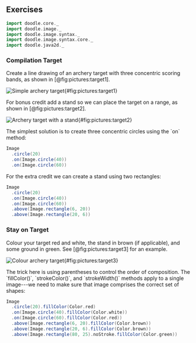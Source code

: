 ## Exercises

```scala mdoc:invisible
import doodle.core._
import doodle.image._
import doodle.image.syntax._
import doodle.image.syntax.core._
import doodle.java2d._
```

### Compilation Target

Create a line drawing of an archery target with three concentric scoring bands, as shown in [@fig:pictures:target1].

![Simple archery target](src/pages/pictures/target1.pdf+svg){#fig:pictures:target1}

For bonus credit add a stand so we can place the target on a range, as shown in [@fig:pictures:target2].

![Archery target with a stand](src/pages/pictures/target2.pdf+svg){#fig:pictures:target2}

<div class="solution">
The simplest solution is to create three concentric circles using the `on` method:

```scala mdoc:silent
Image
  .circle(20)
  .on(Image.circle(40))
  .on(Image.circle(60))
```

For the extra credit we can create a stand using two rectangles:

```scala mdoc:silent
Image
  .circle(20)
  .on(Image.circle(40))
  .on(Image.circle(60))
  .above(Image.rectangle(6, 20))
  .above(Image.rectangle(20, 6))
```
</div>


### Stay on Target

Colour your target red and white, the stand in brown (if applicable),
and some ground in green. See [@fig:pictures:target3] for an example.

![Colour archery target](src/pages/pictures/target3.pdf+svg){#fig:pictures:target3}

<div class="solution">
The trick here is using parentheses to control the order of composition.
The `fillColor()`, `strokeColor()`, and `strokeWidth()` methods
apply to a single image---we need to make sure that image
comprises the correct set of shapes:

```scala mdoc:silent
Image
  .circle(20).fillColor(Color.red)
  .on(Image.circle(40).fillColor(Color.white))
  .on(Image.circle(60).fillColor(Color.red))
  .above(Image.rectangle(6, 20).fillColor(Color.brown))
  .above(Image.rectangle(20, 6).fillColor(Color.brown))
  .above(Image.rectangle(80, 25).noStroke.fillColor(Color.green))
```
</div>
